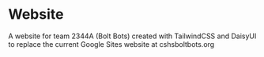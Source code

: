 # Website
A website for team 2344A (Bolt Bots) created with TailwindCSS and DaisyUI to replace the current Google Sites website at cshsboltbots.org
